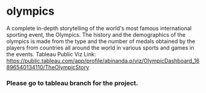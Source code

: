 # olympics
A complete in-depth storytelling of the world's most famous international sporting event, the Olympics. The history and the demographics of the olympics is made from the type and the number of medals obtained by the players from countries all around the world in various sports and games in the events.
Tableau Public Viz Link:   https://public.tableau.com/app/profile/abinanda.p/viz/OlympicDashboard_16896540134110/TheOlympicStory
### Please go to tableau branch for the project.
